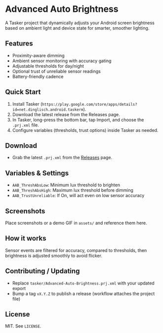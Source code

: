# Advanced Auto Brightness

A Tasker project that dynamically adjusts your Android screen brightness based on ambient light and device state for smarter, smoother lighting.

## Features
- Proximity-aware dimming
- Ambient sensor monitoring with accuracy gating
- Adjustable thresholds for day/night
- Optional trust of unreliable sensor readings
- Battery-friendly cadence

## Quick Start
1. Install Tasker (`https://play.google.com/store/apps/details?id=net.dinglisch.android.taskerm`).
2. Download the latest release from the Releases page.
3. In Tasker, long-press the bottom bar, tap Import, and choose the `.prj.xml` file.
4. Configure variables (thresholds, trust options) inside Tasker as needed.

## Download
- Grab the latest `.prj.xml` from the [Releases](`https://github.com/faded-penguin021/Advanced-Auto-Brightness/releases`) page.

## Variables & Settings
- `AAB_ThreshAbsLow`: Minimum lux threshold to brighten
- `AAB_ThreshAbsHigh`: Maximum lux threshold before dimming
- `AAB_TrustUnreliable`: If On, will act even on low sensor accuracy

## Screenshots
Place screenshots or a demo GIF in `assets/` and reference them here.

## How it works
Sensor events are filtered for accuracy, compared to thresholds, then brightness is adjusted smoothly to avoid flicker.

## Contributing / Updating
- Replace `tasker/Advanced-Auto-Brightness.prj.xml` with your updated export
- Bump a tag `vX.Y.Z` to publish a release (workflow attaches the project file)

## License
MIT. See `LICENSE`.

